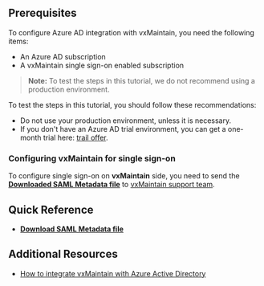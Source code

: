 ## Prerequisites

To configure Azure AD integration with vxMaintain, you need the following items:

- An Azure AD subscription
- A vxMaintain single sign-on enabled subscription

> **Note:**
> To test the steps in this tutorial, we do not recommend using a production environment.

To test the steps in this tutorial, you should follow these recommendations:

- Do not use your production environment, unless it is necessary.
- If you don't have an Azure AD trial environment, you can get a one-month trial here: [trail offer](https://azure.microsoft.com/pricing/free-trial/).

### Configuring vxMaintain for single sign-on

To configure single sign-on on **vxMaintain** side, you need to send the **[Downloaded SAML Metadata file](%metadata:metadataDownloadUrl%)** to [vxMaintain support team](http://www.verisae.com/contact-us).

## Quick Reference

* **[Download SAML Metadata file](%metadata:metadataDownloadUrl%)**

## Additional Resources

* [How to integrate vxMaintain with Azure Active Directory](https://docs.microsoft.com/azure/active-directory/active-directory-saas-vxmaintain-tutorial)
